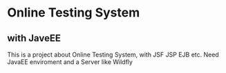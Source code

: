 # Online Testing System
## with JaveEE
This is a project about Online Testing System, with JSF JSP EJB etc.
Need JavaEE enviroment and a Server like Wildfly
